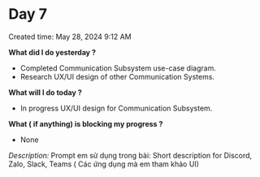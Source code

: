 # Day 7

Created time: May 28, 2024 9:12 AM

**What did I do yesterday ?**

- Completed Communication Subsystem use-case diagram.
- Research UX/UI design of other Communication Systems.

**What will I do today ?**

- In progress UX/UI design for Communication Subsystem.

**What ( if anything) is blocking my progress ?**

- None


*Description:*
Prompt em sử dụng trong bài: Short description for Discord, Zalo, Slack, Teams ( Các ứng dụng mà em tham khảo UI)